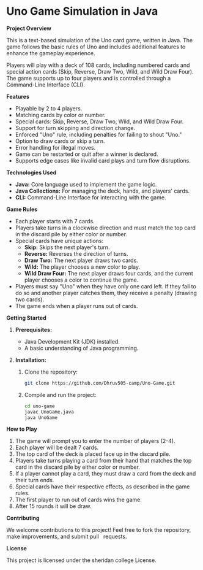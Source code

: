 
# Uno Game Simulation in Java

**Project Overview**

This is a text-based simulation of the Uno card game, written in Java. The game follows the basic rules of Uno and includes additional features to enhance the gameplay experience.

Players will play with a deck of 108 cards, including numbered cards and special action cards (Skip, Reverse, Draw Two, Wild, and Wild Draw Four). The game supports up to four players and is controlled through a Command-Line Interface (CLI).

**Features**

* Playable by 2 to 4 players.
* Matching cards by color or number.
* Special cards: Skip, Reverse, Draw Two, Wild, and Wild Draw Four.
* Support for turn skipping and direction change.
* Enforced "Uno" rule, including penalties for failing to shout "Uno."
* Option to draw cards or skip a turn.
* Error handling for illegal moves.
* Game can be restarted or quit after a winner is declared.
* Supports edge cases like invalid card plays and turn flow disruptions.

**Technologies Used**

* **Java:** Core language used to implement the game logic.
* **Java Collections:** For managing the deck, hands, and players' cards.
* **CLI:** Command-Line Interface for interacting with the game.

**Game Rules**

* Each player starts with 7 cards.
* Players take turns in a clockwise direction and must match the top card in the discard pile by either color or number.
* Special cards have unique actions:
    * **Skip:** Skips the next player's turn.
    * **Reverse:** Reverses the direction of turns.
    * **Draw Two:** The next player draws two cards.
    * **Wild:** The player chooses a new color to play.
    * **Wild Draw Four:** The next player draws four cards, and the current player chooses a color to continue the game.
* Players must say "Uno" when they have only one card left. If they fail to do so and another player catches them, they receive a penalty (drawing two cards).
* The game ends when a player runs out of cards.

**Getting Started**

1. **Prerequisites:**
    * Java Development Kit (JDK) installed.
    * A basic understanding of Java programming.

2. **Installation:**
    1. Clone the repository:
        ```bash
        git clone https://github.com/Dhruv505-camp/Uno-Game.git
        ```
    2. Compile and run the project:
        ```bash
        cd uno-game
        javac UnoGame.java
        java UnoGame
        ```

**How to Play**

1. The game will prompt you to enter the number of players (2-4).
2. Each player will be dealt 7 cards.
3. The top card of the deck is placed face up in the discard pile.
4. Players take turns playing a card from their hand that matches the top card in the discard pile by either color or number.
5. If a player cannot play a card, they must draw a card from the deck and their turn ends.
6. Special cards have their respective effects, as described in the game rules.
7. The first player to run out of cards wins the game.
8. After 15 rounds it will be draw.
   

**Contributing**

We welcome contributions to this project! Feel free to fork the repository, make improvements, and submit pull   
 requests.

**License**

This project is licensed under the sheridan college License.   

